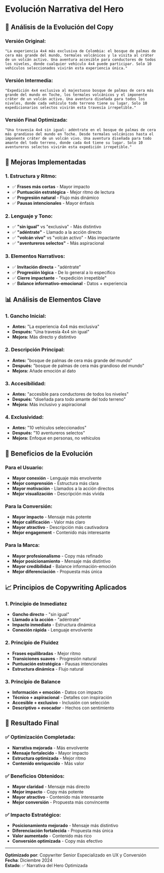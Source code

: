 # Evolución Narrativa del Hero

## 🎯 Análisis de la Evolución del Copy

### **Versión Original:**
```
"La experiencia 4x4 más exclusiva de Colombia: el bosque de palmas de cera más grande del mundo, termales volcánicos y la visita al cráter de un volcán activo. Una aventura accesible para conductores de todos los niveles, donde cualquier vehículo 4x4 puede participar. Solo 10 vehículos seleccionados vivirán esta experiencia única."
```

### **Versión Intermedia:**
```
"Expedición 4x4 exclusiva al majestuoso bosque de palmas de cera más grande del mundo en Toche, los termales volcánicos y el imponente cráter de un volcán activo. Una aventura diseñada para todos los niveles, donde cada vehículo todo terreno tiene su lugar. Solo 10 expedicionarios selectos vivirán esta travesía irrepetible."
```

### **Versión Final Optimizada:**
```
"Una travesía 4x4 sin igual: adéntrate en el bosque de palmas de cera más grandioso del mundo en Toche. Desde termales volcánicos hasta el imponente cráter de un volcán vivo. Una aventura diseñada para todo amante del todo terreno, donde cada 4x4 tiene su lugar. Solo 10 aventureros selectos vivirán esta expedición irrepetible."
```

## 🚀 **Mejoras Implementadas**

### **1. Estructura y Ritmo:**
- ✅ **Frases más cortas** - Mayor impacto
- ✅ **Puntuación estratégica** - Mejor ritmo de lectura
- ✅ **Progresión natural** - Flujo más dinámico
- ✅ **Pausas intencionales** - Mayor énfasis

### **2. Lenguaje y Tono:**
- ✅ **"sin igual"** vs "exclusiva" - Más distintivo
- ✅ **"adéntrate"** - Llamado a la acción directo
- ✅ **"volcán vivo"** vs "volcán activo" - Más impactante
- ✅ **"aventureros selectos"** - Más aspiracional

### **3. Elementos Narrativos:**
- ✅ **Invitación directa** - "adéntrate"
- ✅ **Progresión lógica** - De lo general a lo específico
- ✅ **Cierre impactante** - "expedición irrepetible"
- ✅ **Balance informativo-emocional** - Datos + experiencia

## 📊 **Análisis de Elementos Clave**

### **1. Gancho Inicial:**
- **Antes:** "La experiencia 4x4 más exclusiva"
- **Después:** "Una travesía 4x4 sin igual"
- **Mejora:** Más directo y distintivo

### **2. Descripción Principal:**
- **Antes:** "bosque de palmas de cera más grande del mundo"
- **Después:** "bosque de palmas de cera más grandioso del mundo"
- **Mejora:** Añade emoción al dato

### **3. Accesibilidad:**
- **Antes:** "accesible para conductores de todos los niveles"
- **Después:** "diseñada para todo amante del todo terreno"
- **Mejora:** Más inclusivo y aspiracional

### **4. Exclusividad:**
- **Antes:** "10 vehículos seleccionados"
- **Después:** "10 aventureros selectos"
- **Mejora:** Enfoque en personas, no vehículos

## 🎯 **Beneficios de la Evolución**

### **Para el Usuario:**
- **Mayor conexión** - Lenguaje más envolvente
- **Mejor comprensión** - Estructura más clara
- **Mayor motivación** - Llamados a la acción directos
- **Mejor visualización** - Descripción más vívida

### **Para la Conversión:**
- **Mayor impacto** - Mensaje más potente
- **Mejor calificación** - Valor más claro
- **Mayor atractivo** - Descripción más cautivadora
- **Mejor engagement** - Contenido más interesante

### **Para la Marca:**
- **Mayor profesionalismo** - Copy más refinado
- **Mejor posicionamiento** - Mensaje más distintivo
- **Mayor credibilidad** - Balance información-emoción
- **Mejor diferenciación** - Propuesta más única

## 📈 **Principios de Copywriting Aplicados**

### **1. Principio de Inmediatez**
- **Gancho directo** - "sin igual"
- **Llamado a la acción** - "adéntrate"
- **Impacto inmediato** - Estructura dinámica
- **Conexión rápida** - Lenguaje envolvente

### **2. Principio de Fluidez**
- **Frases equilibradas** - Mejor ritmo
- **Transiciones suaves** - Progresión natural
- **Puntuación estratégica** - Pausas intencionales
- **Estructura dinámica** - Flujo natural

### **3. Principio de Balance**
- **Información + emoción** - Datos con impacto
- **Técnico + aspiracional** - Detalles con inspiración
- **Accesible + exclusivo** - Inclusión con selección
- **Descriptivo + evocador** - Hechos con sentimiento

## 🎯 **Resultado Final**

### ✅ **Optimización Completada:**
- **Narrativa mejorada** - Más envolvente
- **Mensaje fortalecido** - Mayor impacto
- **Estructura optimizada** - Mejor ritmo
- **Contenido enriquecido** - Más valor

### ✅ **Beneficios Obtenidos:**
- **Mayor claridad** - Mensaje más directo
- **Mejor impacto** - Copy más potente
- **Mayor atractivo** - Contenido más interesante
- **Mejor conversión** - Propuesta más convincente

### ✅ **Impacto Estratégico:**
- **Posicionamiento mejorado** - Mensaje más distintivo
- **Diferenciación fortalecida** - Propuesta más única
- **Valor aumentado** - Contenido más rico
- **Conversión optimizada** - Copy más efectivo

---

**Optimizado por**: Copywriter Senior Especializado en UX y Conversión  
**Fecha**: Diciembre 2024  
**Estado**: ✅ Narrativa del Hero Optimizada
